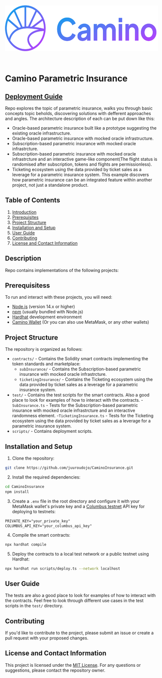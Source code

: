 <p align="center">
  <img src="https://github.com/juuroudojo/images/blob/main/camino-logo.png" height="150" />
</p>

<br/>

# Camino Parametric Insurance

## [Deployment Guide](./DEPLOYMENT.md)


Repo explores the topic of parametric insurance, walks you through basic concepts topic beholds, discovering solutions with defferent approaches and angles. The architecture description of each can be put down like this:
- Oracle-based parametric insurance built like a prototype suggesting the existing oracle infrastructure.
- Oracle-based parametric insurance with mocked oracle infrastructure.
- Subscription-based parametric insurance with mocked oracle infrastrcture.
- Subscription-based parametric insurance with mocked oracle infrastrcture and an interactive game-like component(The flight status is randomised after subscription, tokens and flights are permissionless).
- Ticketing ecosystem using the data provided by ticket sales as a leverage for a parametric insurance system. This example discovers how parametric insurance can be an integrated feature within another project, not just a standalone product.
## Table of Contents

1. [Introduction](#introduction)
2. [Prerequisites](#prerequisites)
3. [Project Structure](#project-structure)
4. [Installation and Setup](#installation-and-setup)
5. [User Guide](#user-guide)
6. [Contributing](#contributing)
7. [License and Contact Information](#license-and-contact-information)

## Description

Repo contains implementations of the following projects:


## Prerequisitess

To run and interact with these projects, you will need:

- [Node.js](https://nodejs.org/en/download/) (version 14.x or higher)
- [npm](https://www.npmjs.com/get-npm) (usually bundled with Node.js)
- [Hardhat](https://hardhat.org/getting-started/#overview) development environment
- [Camino Wallet](https://wallet.camino.foundation/) (Or you can also use MetaMask, or any other wallets)

## Project Structure

The repository is organized as follows:

- `contracts/` - Contains the Solidity smart contracts implementing the token standards and marketplace:
  - `subInsurance/` - Contains the Subscription-based parametric insurance with mocked oracle infrastrcture.
  - `ticketingInsurance/` - Contains the Ticketing ecosystem using the data provided by ticket sales as a leverage for a parametric insurance system.
- `test/` - Contains the test scripts for the smart contracts. Also a good place to look for examples of how to interact with the contracts.
  -`SubInsurance.ts` - Tests for the Subscription-based parametric insurance with mocked oracle infrastrcture and an interactive randomness element.
  <!-- As far as randomness is involved some test are intended to fail sometimes -->
    -`TicketingInsurance.ts` - Tests for the Ticketing ecosystem using the data provided by ticket sales as a leverage for a parametric insurance system.
- `scripts/` - Contains deployment scripts.

## Installation and Setup

1. Clone the repository:

```bash
git clone https://github.com/juuroudojo/CaminoInsurance.git
```

2. Install the required dependencies:

```bash
cd CaminoInsurance
npm install
```

3. Create a `.env` file in the root directory and configure it with your MetaMask wallet's private key and a [Columbus testnet]() API key for deploying to testnets:

```dotenv
PRIVATE_KEY="your_private_key"
COLUMBUS_API_KEY="your_columbus_api_key"
```

4. Compile the smart contracts:

```bash
npx hardhat compile
```

5. Deploy the contracts to a local test network or a public testnet using Hardhat:

```bash
npx hardhat run scripts/deploy.ts --network localhost
```

## User Guide

The tests are also a good place to look for examples of how to interact with the contracts. Feel free to look through different use cases in the test scripts in the `test/` directory.

## Contributing

If you'd like to contribute to the project, please submit an issue or create a pull request with your proposed changes.

## License and Contact Information

This project is licensed under the [MIT License](LICENSE). For any questions or suggestions, please contact the repository owner.


